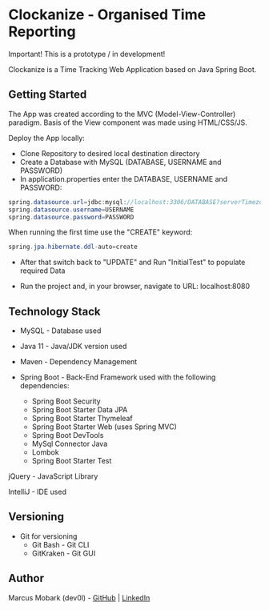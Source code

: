# Clockanize - Organised Time Reporting

Important! This is a prototype / in development!

Clockanize is a Time Tracking Web Application based on Java Spring Boot.

## Getting Started
The App was created according to the MVC (Model-View-Controller) paradigm. Basis of the View component was made using HTML/CSS/JS.

Deploy the App locally:

* Clone Repository to desired local destination directory
* Create a Database with MySQL (DATABASE, USERNAME and PASSWORD)
* In application.properties enter the DATABASE, USERNAME and PASSWORD:
```Java
spring.datasource.url=jdbc:mysql://localhost:3306/DATABASE?serverTimezone=UTC
spring.datasource.username=USERNAME
spring.datasource.password=PASSWORD
```
When running the first time use the "CREATE" keyword:
```Java
spring.jpa.hibernate.ddl-auto=create
```
* After that switch back to "UPDATE" and Run "InitialTest" to populate required Data

* Run the project and, in your browser, navigate to URL: localhost:8080

## Technology Stack
* MySQL - Database used

* Java 11 - Java/JDK version used

* Maven - Dependency Management

* Spring Boot - Back-End Framework used with the following dependencies:
  * Spring Boot Security
  * Spring Boot Starter Data JPA
  * Spring Boot Starter Thymeleaf
  * Spring Boot Starter Web (uses Spring MVC)
  * Spring Boot DevTools
  * MySql Connector Java
  * Lombok
  * Spring Boot Starter Test

jQuery - JavaScript Library

IntelliJ - IDE used

## Versioning
* Git for versioning
  * Git Bash - Git CLI
  * GitKraken - Git GUI

## Author
Marcus Mobark (dev0l) - [GitHub](https://www.github.com/dev0l) | [LinkedIn](https://se.linkedin.com/in/marcus-mobark-43358386)
